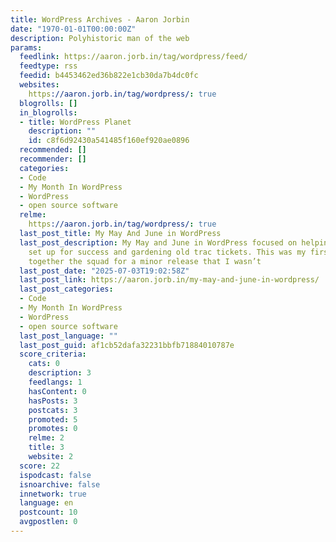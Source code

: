 ```yaml
---
title: WordPress Archives - Aaron Jorbin
date: "1970-01-01T00:00:00Z"
description: Polyhistoric man of the web
params:
  feedlink: https://aaron.jorb.in/tag/wordpress/feed/
  feedtype: rss
  feedid: b4453462ed36b822e1cb30da7b4dc0fc
  websites:
    https://aaron.jorb.in/tag/wordpress/: true
  blogrolls: []
  in_blogrolls:
  - title: WordPress Planet
    description: ""
    id: c8f6d92430a541485f160ef920ae0896
  recommended: []
  recommender: []
  categories:
  - Code
  - My Month In WordPress
  - WordPress
  - open source software
  relme:
    https://aaron.jorb.in/tag/wordpress/: true
  last_post_title: My May And June in WordPress
  last_post_description: My May and June in WordPress focused on helping get 6.8.2
    set up for success and gardening old trac tickets. This was my first time putting
    together the squad for a minor release that I wasn’t
  last_post_date: "2025-07-03T19:02:58Z"
  last_post_link: https://aaron.jorb.in/my-may-and-june-in-wordpress/
  last_post_categories:
  - Code
  - My Month In WordPress
  - WordPress
  - open source software
  last_post_language: ""
  last_post_guid: af1cb52dafa32231bbfb71884010787e
  score_criteria:
    cats: 0
    description: 3
    feedlangs: 1
    hasContent: 0
    hasPosts: 3
    postcats: 3
    promoted: 5
    promotes: 0
    relme: 2
    title: 3
    website: 2
  score: 22
  ispodcast: false
  isnoarchive: false
  innetwork: true
  language: en
  postcount: 10
  avgpostlen: 0
---
```

